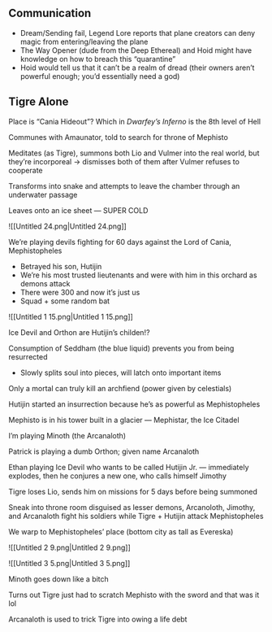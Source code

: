 ## Communication

- Dream/Sending fail, Legend Lore reports that plane creators can deny magic from entering/leaving the plane
- The Way Opener (dude from the Deep Ethereal) and Hoid might have knowledge on how to breach this “quarantine”
- Hoid would tell us that it can’t be a realm of dread (their owners aren’t powerful enough; you’d essentially need a god)

## Tigre Alone

Place is “Cania Hideout”? Which in _Dwarfey’s Inferno_ is the 8th level of Hell

Communes with Amaunator, told to search for throne of Mephisto

Meditates (as Tigre), summons both Lio and Vulmer into the real world, but they’re incorporeal → dismisses both of them after Vulmer refuses to cooperate

Transforms into snake and attempts to leave the chamber through an underwater passage

Leaves onto an ice sheet — SUPER COLD

![[Untitled 24.png|Untitled 24.png]]

  

  

  

We’re playing devils fighting for 60 days against the Lord of Cania, Mephistopheles

- Betrayed his son, Hutijin
- We’re his most trusted lieutenants and were with him in this orchard as demons attack
- There were 300 and now it’s just us
- Squad + some random bat

![[Untitled 1 15.png|Untitled 1 15.png]]

Ice Devil and Orthon are Hutijin’s childen!?

  

Consumption of Seddham (the blue liquid) prevents you from being resurrected

- Slowly splits soul into pieces, will latch onto important items

  

Only a mortal can truly kill an archfiend (power given by celestials)

Hutijin started an insurrection because he’s as powerful as Mephistopheles

Mephisto is in his tower built in a glacier — Mephistar, the Ice Citadel

  

I’m playing Minoth (the Arcanaloth)

Patrick is playing a dumb Orthon; given name Arcanaloth

Ethan playing Ice Devil who wants to be called Hutijin Jr. — immediately explodes, then he conjures a new one, who calls himself Jimothy

  

Tigre loses Lio, sends him on missions for 5 days before being summoned

  

Sneak into throne room disguised as lesser demons, Arcanoloth, Jimothy, and Arcanaloth fight his soldiers while Tigre + Hutijin attack Mephistopheles

  

We warp to Mephistopheles’ place (bottom city as tall as Evereska)

![[Untitled 2 9.png|Untitled 2 9.png]]

![[Untitled 3 5.png|Untitled 3 5.png]]

  

Minoth goes down like a bitch

Turns out Tigre just had to scratch Mephisto with the sword and that was it lol

Arcanaloth is used to trick Tigre into owing a life debt